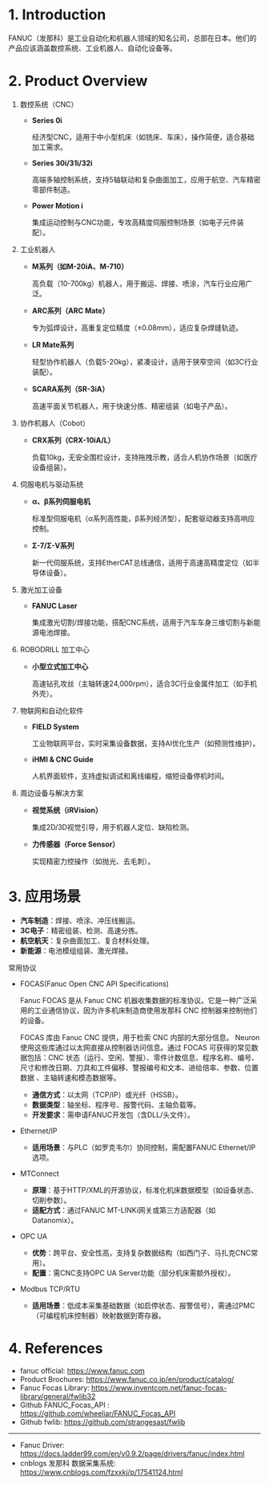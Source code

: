 <!--
 * @Author: JohnJeep
 * @Date: 2025-04-09 15:34:38
 * @LastEditors: JohnJeep
 * @LastEditTime: 2025-04-10 11:12:54
 * @Description: 发那科控制协议
 * Copyright (c) 2025 by John Jeep, All Rights Reserved. 
-->


# 1. Introduction

FANUC（发那科）是工业自动化和机器人领域的知名公司，总部在日本。他们的产品应该涵盖数控系统、工业机器人、自动化设备等。

# 2. Product Overview

1. 数控系统（CNC）

   - **Series 0i**

     经济型CNC，适用于中小型机床（如铣床、车床），操作简便，适合基础加工需求。

   - **Series 30i/31i/32i**

     高端多轴控制系统，支持5轴联动和复杂曲面加工，应用于航空、汽车精密零部件制造。

   - **Power Motion i**

     集成运动控制与CNC功能，专攻高精度伺服控制场景（如电子元件装配）。

2. 工业机器人

   - **M系列（如M-20iA、M-710）**

     高负载（10-700kg）机器人，用于搬运、焊接、喷涂，汽车行业应用广泛。

   - **ARC系列（ARC Mate）**

     专为弧焊设计，高重复定位精度（±0.08mm），适应复杂焊缝轨迹。

   - **LR Mate系列**

     轻型协作机器人（负载5-20kg），紧凑设计，适用于狭窄空间（如3C行业装配）。

   - **SCARA系列（SR-3iA）**

     高速平面关节机器人，用于快速分拣、精密组装（如电子产品）。

3. 协作机器人（Cobot）

   - **CRX系列（CRX-10iA/L）**

     负载10kg，无安全围栏设计，支持拖拽示教，适合人机协作场景（如医疗设备组装）。

4. 伺服电机与驱动系统

   - **α、β系列伺服电机**

     标准型伺服电机（α系列高性能，β系列经济型），配套驱动器支持高响应控制。

   - **Σ-7/Σ-V系列**

     新一代伺服系统，支持EtherCAT总线通信，适用于高速高精度定位（如半导体设备）。

5. 激光加工设备

   - **FANUC Laser**

     集成激光切割/焊接功能，搭配CNC系统，适用于汽车车身三维切割与新能源电池焊接。

6. ROBODRILL 加工中心

   - **小型立式加工中心**

     高速钻孔攻丝（主轴转速24,000rpm），适合3C行业金属件加工（如手机外壳）。

7. 物联网和自动化软件

   - **FIELD System**

     工业物联网平台，实时采集设备数据，支持AI优化生产（如预测性维护）。

   - **iHMI & CNC Guide**

     人机界面软件，支持虚拟调试和离线编程，缩短设备停机时间。

8. 周边设备与解决方案

   - **视觉系统（iRVision）**

     集成2D/3D视觉引导，用于机器人定位、缺陷检测。

   - **力传感器（Force Sensor）**

     实现精密力控操作（如抛光、去毛刺）。

# 3. 应用场景

- **汽车制造**：焊接、喷涂、冲压线搬运。
- **3C电子**：精密组装、检测、高速分拣。
- **航空航天**：复杂曲面加工、复合材料处理。
- **新能源**：电池模组组装、激光焊接。



常用协议

- FOCAS(Fanuc Open CNC API Specifications)

  Fanuc FOCAS 是从 Fanuc CNC 机器收集数据的标准协议。它是一种广泛采用的工业通信协议，因为许多机床制造商使用发那科 CNC 控制器来控制他们的设备。

  FOCAS 库由 Fanuc CNC 提供，用于检索 CNC 内部的大部分信息。 Neuron 使用这些库通过以太网直接从控制器访问信息。通过 FOCAS 可获得的常见数据包括：CNC 状态（运行、空闲、警报）、零件计数信息、程序名称、编号、尺寸和修改日期、刀具和工件偏移、警报编号和文本、进给倍率、参数、位置数据 、主轴转速和模态数据等。

  - **通信方式**：以太网（TCP/IP）或光纤（HSSB）。
  - **数据类型**：轴坐标、程序号、报警代码、主轴负载等。
  - **开发要求**：需申请FANUC开发包（含DLL/头文件）。

- Ethernet/IP

  - **适用场景**：与PLC（如罗克韦尔）协同控制，需配置FANUC Ethernet/IP选项。

- MTConnect

  - **原理**：基于HTTP/XML的开源协议，标准化机床数据模型（如设备状态、切削参数）。
  - **适配方式**：通过FANUC MT-LINKi网关或第三方适配器（如Datanomix）。

- OPC UA

  - **优势**：跨平台、安全性高，支持复杂数据结构（如西门子、马扎克CNC常用）。
  - **配置**：需CNC支持OPC UA Server功能（部分机床需额外授权）。

- Modbus TCP/RTU

  - **适用场景**：低成本采集基础数据（如启停状态、报警信号），需通过PMC（可编程机床控制器）映射数据到寄存器。



# 4. References

- fanuc official: https://www.fanuc.com
- Product Brochures: https://www.fanuc.co.jp/en/product/catalog/
- Fanuc Focas Library: https://www.inventcom.net/fanuc-focas-library/general/fwlib32
- Github FANUC_Focas_API : https://github.com/wheeliar/FANUC_Focas_API
- Github fwlib: https://github.com/strangesast/fwlib

---
- Fanuc Driver: https://docs.ladder99.com/en/v0.9.2/page/drivers/fanuc/index.html
-  cnblogs 发那科 数据采集系统:  https://www.cnblogs.com/fzxxkj/p/17541124.html

